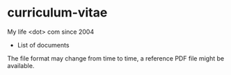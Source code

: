 # curriculum-vitae

My life &lt;dot> com since 2004

* List of documents

The file format may change from time to time, a reference PDF file might be available.
